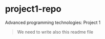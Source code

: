 # project1-repo
Advanced programming technologies: Project 1

> We need to write also this readme file 
